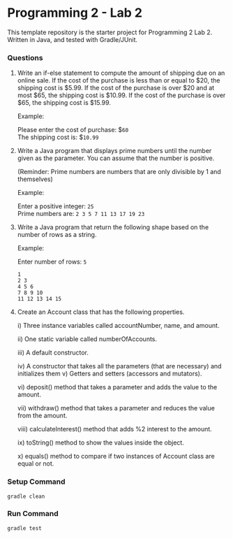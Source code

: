 # Programming 2 - Lab 2

This template repository is the starter project for Programming 2 Lab 2. Written in Java, and tested with Gradle/JUnit.

### Questions

1. Write an if-else statement to compute the amount of shipping due on an online sale. If the cost of the purchase is less than or equal to $20, the shipping cost is $5.99. If the cost of the purchase is over $20 and at most $65, the shipping cost is $10.99. If the cost of the purchase is over $65, the shipping cost is $15.99.

   Example:

   Please enter the cost of purchase: $`60`  
   The shipping cost is: $`10.99`

2. Write a Java program that displays prime numbers until the number given as the parameter. You can assume that the number is positive.

   (Reminder: Prime numbers are numbers that are only divisible by 1 and themselves)

   Example:

   Enter a positive integer: `25`  
   Prime numbers are: `2 3 5 7 11 13 17 19 23`

3. Write a Java program that return the following shape based on the number of rows as a string.

   Example:

   Enter number of rows: `5`

   `1`  
   `2 3`  
   `4 5 6`  
   `7 8 9 10`  
   `11 12 13 14 15`

4. Create an Account class that has the following properties.

   i) Three instance variables called accountNumber, name, and amount.

   ii) One static variable called numberOfAccounts.

   iii) A default constructor.

   iv) A constructor that takes all the parameters (that are necessary) and initializes them v) Getters and setters (accessors and mutators).

   vi) deposit() method that takes a parameter and adds the value to the amount.

   vii) withdraw() method that takes a parameter and reduces the value from the amount.

   viii) calculateInterest() method that adds %2 interest to the amount.

   ix) toString() method to show the values inside the object.

   x) equals() method to compare if two instances of Account class are equal or not.

### Setup Command

`gradle clean`

### Run Command

`gradle test`
